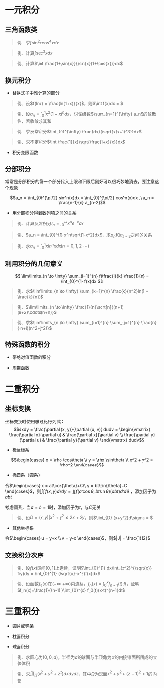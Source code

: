 <script>
  document.addEventListener('DOMContentLoaded', () => {
    pars = document.querySelectorAll('blockquote>p')
    for (let i = 0; i < pars.length; i++) {
      pars[i].innerHTML = pars[i].innerHTML.replaceAll(/<br\s*[\/]?>/gi, '\\\\')
    }
  })
</script>
<script type="text/x-mathjax-config">
  MathJax.Hub.Config({
    tex2jax: {
      inlineMath: [ ['$','$'], ["\\(","\\)"] ],
      processEscapes: true
    }
  });
</script>
<script type="text/javascript"
  src="https://cdn.mathjax.org/mathjax/latest/MathJax.js?config=TeX-AMS-MML_HTMLorMML">
</script>

# 一元积分

## 三角函数类

> 例、求$\int \sin^{2}x\cos^{4}xdx$ 

> 例、计算$\int \sec^{3}xdx$

> 例、计算$\int \frac{1+\sin{x}}{\sin{x}(1+\cos{x})}dx$

## 换元积分

+ 替换式子中难计算的部分

> 例、设$f(lnx) = \frac{ln(1+x)}{x}$，则$\int f(x)dx = $

> 例、设$a_n=\int_{0}^{1} x^2(1-x)^ndx$，讨论级数$\sum_{n=1}^{\infty} a_n$的敛散性，若收敛求其和

> 例、求反常积分$\int_{0}^{\infty} \frac{dx}{\sqrt{x(x+1)^3}}dx$ 

> 例、求不定积分$\int \frac{1}{x}\sqrt{\frac{1+x}{x}}dx$ 

+ 积分变限函数

## 分部积分

常常是分部积分的第一个部分代入上限和下限后刚好可以很巧妙地消去，要注意这个现象！

$$a_n = \int_{0}^{\pi/2} sin^n(x)dx = \int_{0}^{\pi/2} cos^n(x)dx ,\ a_n = \frac{n-1}{n} a_{n-2}$$

+ 用分部积分得到数列项之间的关系

> 例、计算反常积分$I_n = \int_{0}^{\infty} x^ne^{-x}dx$ 

> 例、$a_n = \int_{0}^{1} x^n\sqrt{1-x^2}dx$，求$a_n$和$a_{n-2}$之间的关系 

> 例、求$a_n = \int_{0}^{1} xln^{n}xdx(n=0,1,2,\cdots)$

## 利用积分的几何意义

$$ \lim\limits_{n \to \infty} \sum_{i=1}^{n} f(\frac{i}{k})\frac{1}{n} = \int_{0}^{1} f(x)dx $$ 

> 例、求$\lim\limits_{n \to \infty} \sum_{k=1}^{n} \frac{k}{n^2}ln(1 + \frac{k}{n})$ 

> 例、$\lim\limits_{n \to \infty} \frac{1}{n}\sqrt[n]{(n+1)(n+2)\cdots(n+n)}$ 

> 例、求$\lim\limits_{n \to \infty} \sum_{i=1}^{n} \sum_{j=1}^{n} \frac{n}{(n+i)(n^2+j^2)}$

## 特殊函数的积分

+ 带绝对值函数的积分

+ 周期函数

# 二重积分

## 坐标变换

坐标变换时使用雅可比行列式：
$$dxdy = \frac{\partial (x, y)}{\partial (u, v)} dudv = \begin{vmatrix}
\frac{\partial x}{\partial u} & \frac{\partial x}{\partial v} \\
\frac{\partial y}{\partial u} & \frac{\partial y}{\partial v}
\end{vmatrix} dudv$$ 

+ 极坐标系

$$\begin{cases}
x = \rho \cos\theta \\
y = \rho \sin\theta \\
x^2 + y^2 = \rho^2
\end{cases}$$

+ 椭圆系（圆系）

令$\begin{cases}
x = at\cos{\theta}+C\\
y = bt\sin{\theta}+C
\end{cases}$，则$\iint f(x,y)dxdy = \iint f(at\cos{\theta}, bt\sin{\theta})(abt) dt d\theta$
，添加因子为$abt$ 

考虑圆系，当$a=b=1$时，添加因子为$t$，与$C$无关

> 例、设$D = {(x,y) | x^2 + y^2 \le 2x + 2y}$，则$\iint_{D} (x+y^2)d\sigma = $

+ 其他坐标系

令$\begin{cases}
u = y+x \\
v = y-x
\end{cases}$，则$|J| = \frac{1}{2}$ 

## 交换积分次序

> 例、设$f(x)$区间$[0,1]$上连续，证明$\int_{0}^{1} dx\int_{x^2}^{\sqrt{x}} f(y)dy = \int_{0}^{1} (\sqrt{x}-x^2)f(x)dx$ 

> 例、设函数$f_0(x)$在$(-\infty, +\infty)$内连续，$f_n(x)=\int_{0}^{x} f_{n-1}(t)dt$，证明$f_n(x)=\frac{1}{(n-1)!}\int_{0}^{x} f_0(t)(x-t)^{n-1}dt$

# 三重积分

+ 圆片或竖条

+ 柱面积分

+ 球面积分

> 例、求圆心为$(0,0,a)$，半径为$a$的球面与半顶角为$\alpha$的内接锥面所围成的立体体积

> 例、求$\iiint_{\Omega} (x^2+y^2+z^2)dxdydz$，其中$\Omega$为球面$x^2+y^2+(z-1)^2 = 1$的内部
